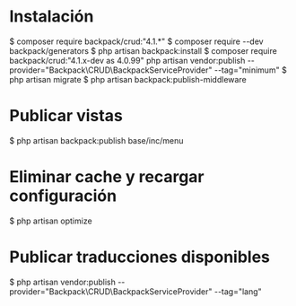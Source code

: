 # Instalación
$ composer require backpack/crud:"4.1.*"
$ composer require --dev backpack/generators
$ php artisan backpack:install
$ composer require backpack/crud:"4.1.x-dev as 4.0.99"
php artisan vendor:publish --provider="Backpack\CRUD\BackpackServiceProvider" --tag="minimum"
$ php artisan migrate
$ php artisan backpack:publish-middleware

# Publicar vistas
$ php artisan backpack:publish base/inc/menu

# Eliminar cache y recargar configuración
$ php artisan optimize

# Publicar traducciones disponibles
$ php artisan vendor:publish --provider="Backpack\CRUD\BackpackServiceProvider" --tag="lang"

